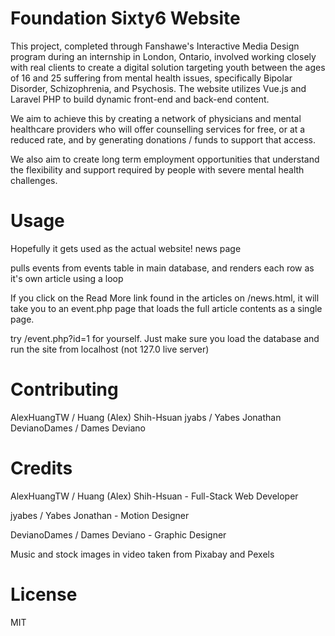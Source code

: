 # Foundation Sixty6 Website

This project, completed through Fanshawe's Interactive Media Design program during an internship in London, Ontario, involved working closely with real clients to create a digital solution targeting youth between the ages of 16 and 25 suffering from mental health issues, specifically Bipolar Disorder, Schizophrenia, and Psychosis. The website utilizes Vue.js and Laravel PHP to build dynamic front-end and back-end content.

We aim to achieve this by creating a network of physicians and mental healthcare providers who will offer counselling services for free, or at a reduced rate, and by generating donations / funds to support that access.

We also aim to create long term employment opportunities that understand the flexibility and support required by people with severe mental health challenges.


# Usage

Hopefully it gets used as the actual website!
news page

pulls events from events table in main database, and renders each row as it's own article using a loop

If you click on the Read More link found in the articles on /news.html, it will take you to an event.php page that loads the full article contents as a single page.

try /event.php?id=1 for yourself. Just make sure you load the database and run the site from localhost (not 127.0 live server)

# Contributing

AlexHuangTW / Huang (Alex) Shih-Hsuan
jyabs / Yabes Jonathan
DevianoDames / Dames Deviano


# Credits

AlexHuangTW / Huang (Alex) Shih-Hsuan - Full-Stack Web Developer

jyabes / Yabes Jonathan - Motion Designer

DevianoDames / Dames Deviano - Graphic Designer

Music and stock images in video taken from Pixabay and Pexels

# License

MIT
